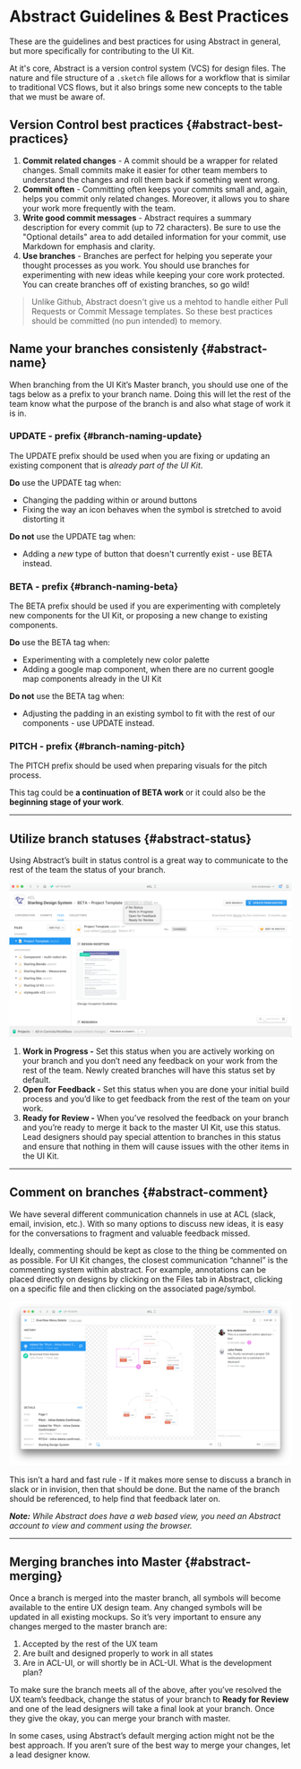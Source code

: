 # Abstract Guidelines & Best Practices

These are the guidelines and best practices for using Abstract in general, but more specifically for contributing to the UI Kit.

At it's core, Abstract is a version control system \(VCS\) for design files. The nature and file structure of a `.sketch` file allows for a workflow that is similar to traditional VCS flows, but it also brings some new concepts to the table that we must be aware of.

## Version Control best practices {#abstract-best-practices}

1. **Commit related changes** - A commit should be a wrapper for related changes. Small commits make it easier for other team members to understand the changes and roll them back if something went wrong.
2. **Commit often** - Committing often keeps your commits small and, again, helps you commit only related changes. Moreover, it allows you to share your work more frequently with the team.
3. **Write good commit messages** - Abstract requires a summary description for every commit \(up to 72 characters\). Be sure to use the "Optional details" area to add detailed information for your commit, use Markdown for emphasis and clarity.
4. **Use branches** - Branches are perfect for helping you seperate your thought processes as you work. You should use branches for experimenting with new ideas while keeping your core work protected. You can create branches off of existing branches, so go wild!

> Unlike Github, Abstract doesn't give us a mehtod to handle either Pull Requests or Commit Message templates. So these best practices should be committed \(no pun intended\) to memory.

## Name your branches consistenly {#abstract-name}

When branching from the UI Kit’s Master branch, you should use one of the tags below as a prefix to your branch name. Doing this will let the rest of the team know what the purpose of the branch is and also what stage of work it is in.

### **UPDATE -** prefix {#branch-naming-update}

The UPDATE prefix should be used when you are fixing or updating an existing component that is _already part of the UI Kit_.

**Do** use the UPDATE tag when:

* Changing the padding within or around buttons
* Fixing the way an icon behaves when the symbol is stretched to avoid distorting it

**Do not** use the UPDATE tag when:

* Adding a _new_ type of button that doesn't currently exist - use BETA instead.

### **BETA -** prefix {#branch-naming-beta}

The BETA prefix should be used if you are experimenting with completely new components for the UI Kit, or proposing a new change to existing components.

**Do** use the BETA tag when:

* Experimenting with a completely new color palette
* Adding a google map component, when there are no current google map components already in the UI Kit

**Do not** use the BETA tag when:

* Adjusting the padding in an existing symbol to fit with the rest of our components - use UPDATE instead.

### **PITCH -** prefix {#branch-naming-pitch}

The PITCH prefix should be used when preparing visuals for the pitch process.

This tag could be **a continuation of BETA work** or it could also be the **beginning stage of your work**.

---

## Utilize branch statuses {#abstract-status}

Using Abstract’s built in status control is a great way to communicate to the rest of the team the status of your branch.

![](/assets/branch-statuses.png)

1. **Work in Progress -** Set this status when you are actively working on your branch and you don’t need any feedback on your work from the rest of the team. Newly created branches will have this status set by default.
2. **Open for Feedback -** Set this status when you are done your initial build process and you’d like to get feedback from the rest of the team on your work.
3. **Ready for Review -** When you’ve resolved the feedback on your branch and you’re ready to merge it back to the master UI Kit, use this status. Lead designers should pay special attention to branches in this status and ensure that nothing in them will cause issues with the other items in the UI Kit.

---

## Comment on branches {#abstract-comment}

We have several different communication channels in use at ACL \(slack, email, invision, etc.\). With so many options to discuss new ideas, it is easy for the conversations to fragment and valuable feedback missed.

Ideally, commenting should be kept as close to the thing be commented on as possible. For UI Kit changes, the closest communication “channel” is the commenting system within abstract. For example, annotations can be placed directly on designs by clicking on the Files tab in Abstract, clicking on a specific file and then clicking on the associated page/symbol.

![](/assets/branch-commenting.png)

This isn’t a hard and fast rule - If it makes more sense to discuss a branch in slack or in invision,  then that should be done. But the name of the branch should be referenced, to help find that feedback later on.

_**Note:** While Abstract does have a web based view, you need an Abstract account to view and comment using the browser._

---

## Merging branches into Master {#abstract-merging}

Once a branch is merged into the master branch, all symbols will become available to the entire UX design team. Any changed symbols will be updated in all existing mockups. So it’s very important to ensure any changes merged to the master branch are:

1. Accepted by the rest of the UX team
2. Are built and designed properly to work in all states
3. Are in ACL-UI, or will shortly be in ACL-UI. What is the development plan?

To make sure the branch meets all of the above, after you’ve resolved the UX team’s feedback, change the status of your branch to **Ready for Review** and one of the lead designers will take a final look at your branch. Once they give the okay, you can merge your branch with master.

In some cases, using Abstract’s default merging action might not be the best approach. If you aren’t sure of the best way to merge your changes, let a lead designer know.

